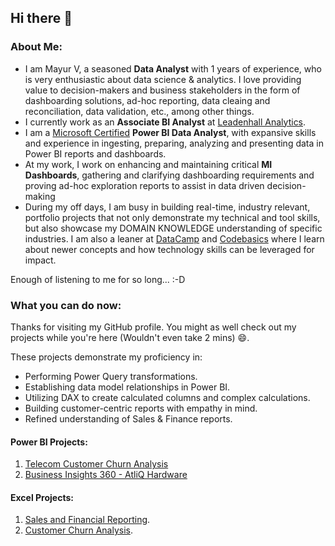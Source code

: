 ## Hi there 👋
### About Me:
- I am Mayur V, a seasoned **Data Analyst** with 1 years of experience, who is very enthusiastic about data science & analytics. I love providing value to decision-makers and business stakeholders in the form of dashboarding solutions, ad-hoc reporting, data cleaing and reconciliation, data validation, etc., among other things.
- I currently work as an **Associate BI Analyst** at [Leadenhall Analytics](https://uk.linkedin.com/company/leadenhallanalytics).
- I am a [Microsoft Certified](https://learn.microsoft.com/api/credentials/share/en-us/MayurV19/961493AE734B5BEF?sharingId=8EC6BA7852B248D) **Power BI Data Analyst**, with expansive skills and experience in ingesting, preparing, analyzing and presenting data in Power BI reports and dashboards.
- At my work, I work on enhancing and maintaining critical **MI Dashboards**, gathering and clarifying dashboarding requirements and proving ad-hoc exploration reports to assist in data driven decision-making 
- During my off days, I am busy in building real-time, industry relevant, portfolio projects that not only demonstrate my technical and tool skills, but also showcase my DOMAIN KNOWLEDGE understanding of specific industries. I am also a leaner at [DataCamp](https://www.datacamp.com) and [Codebasics](https://codebasics.io/) where I learn about newer concepts and how technology skills can be leveraged for impact.

Enough of listening to me for so long... :-D
### What you can do now:
Thanks for visiting my GitHub profile. You might as well check out my projects while you're here (Wouldn't even take 2 mins) 😄.

These projects demonstrate my proficiency in:
- Performing Power Query transformations.
- Establishing data model relationships in Power BI.
- Utilizing DAX to create calculated columns and complex calculations.
- Building customer-centric reports with empathy in mind.
- Refined understanding of Sales & Finance reports.

#### Power BI Projects:
1. [Telecom Customer Churn Analysis](https://github.com/MayurV19/Power-BI-Projects/tree/1d8ba05c5aa6513c001a34177eee190c812e3444/Telecom%20Customer%20Churn%20Analysis)
2. [Business Insights 360 - AtliQ Hardware](https://github.com/MayurV19/Power-BI-Projects/tree/1d8ba05c5aa6513c001a34177eee190c812e3444/Business%20Insights%20360%20-%20AtliQ%20Hardware)


#### Excel Projects:
1. [Sales and Financial Reporting](https://github.com/MayurV19/Excel-Projects/tree/c71b6afa50122b571334ea8c0881ecfb60f0215b/Sales%20and%20Financial%20Reporting).
2. [Customer Churn Analysis](https://github.com/MayurV19/Excel-Projects/tree/c71b6afa50122b571334ea8c0881ecfb60f0215b/Customer%20Churn%20Analysis).



<!--
**MayurV19/MayurV19** is a ✨ _special_ ✨ repository because its `README.md` (this file) appears on your GitHub profile.

Here are some ideas to get you started:

- 🔭 I’m currently working on ...
- 🌱 I’m currently learning ...
- 👯 I’m looking to collaborate on ...
- 🤔 I’m looking for help with ...
- 💬 Ask me about ...
- 📫 How to reach me: ...
- 😄 Pronouns: ...
- ⚡ Fun fact: ...
-->
